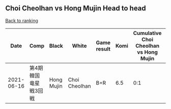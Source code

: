 ## Choi Cheolhan vs Hong Mujin Head to head

[Back to ranking](../../index.md)




| **Date** | **Comp** | **Black** | **White** | **Game result** | **Komi** | **Cumulative Choi Cheolhan vs Hong Mujin** | **Choi Cheolhan streak** | **Hong Mujin streak** | 
| --- | --- | --- | --- | --- | --- | --- | --- | --- |
| 2021-06-16 | 第4期韓国竜星戦3回戦 | Hong Mujin | Choi Cheolhan | B+R | 6.5 | 0:1 | 0 | 1 |




